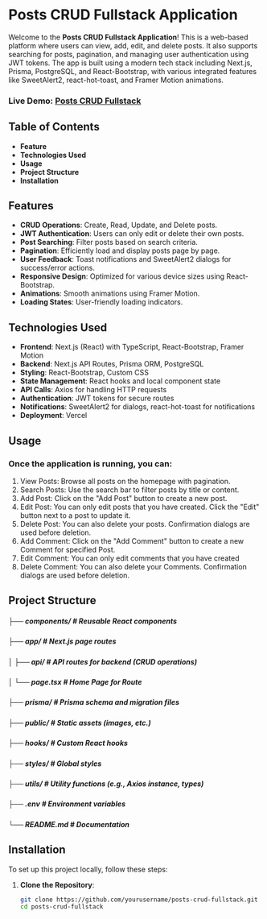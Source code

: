 # Posts CRUD Fullstack Application

Welcome to the **Posts CRUD Fullstack Application**! This is a web-based platform where users can view, add, edit, and delete posts. It also supports searching for posts, pagination, and managing user authentication using JWT tokens. The app is built using a modern tech stack including Next.js, Prisma, PostgreSQL, and React-Bootstrap, with various integrated features like SweetAlert2, react-hot-toast, and Framer Motion animations.

### Live Demo: [Posts CRUD Fullstack](https://posts-crud-fullstack.vercel.app/)

## Table of Contents

- **Feature**
- **Technologies Used**
- **Usage**
- **Project Structure**
- **Installation**

## Features

- **CRUD Operations**: Create, Read, Update, and Delete posts.
- **JWT Authentication**: Users can only edit or delete their own posts.
- **Post Searching**: Filter posts based on search criteria.
- **Pagination**: Efficiently load and display posts page by page.
- **User Feedback**: Toast notifications and SweetAlert2 dialogs for success/error actions.
- **Responsive Design**: Optimized for various device sizes using React-Bootstrap.
- **Animations**: Smooth animations using Framer Motion.
- **Loading States**: User-friendly loading indicators.

## Technologies Used

- **Frontend**: Next.js (React) with TypeScript, React-Bootstrap, Framer Motion
- **Backend**: Next.js API Routes, Prisma ORM, PostgreSQL
- **Styling**: React-Bootstrap, Custom CSS
- **State Management**: React hooks and local component state
- **API Calls**: Axios for handling HTTP requests
- **Authentication**: JWT tokens for secure routes
- **Notifications**: SweetAlert2 for dialogs, react-hot-toast for notifications
- **Deployment**: Vercel

## Usage

### Once the application is running, you can:

1. View Posts: Browse all posts on the homepage with pagination.
2. Search Posts: Use the search bar to filter posts by title or content.
3. Add Post: Click on the "Add Post" button to create a new post.
4. Edit Post: You can only edit posts that you have created. Click the "Edit" button next to a post to update it.
5. Delete Post: You can also delete your posts. Confirmation dialogs are used before deletion.
6. Add Comment: Click on the "Add Comment" button to create a new Comment for specified Post.
7. Edit Comment: You can only edit comments that you have created
8. Delete Comment: You can also delete your Comments. Confirmation dialogs are used before deletion.

## Project Structure

##### ├── components/ # Reusable React components

##### ├── app/ # Next.js page routes

##### │ ├── api/ # API routes for backend (CRUD operations)

##### │ └── page.tsx # Home Page for Route

##### ├── prisma/ # Prisma schema and migration files

##### ├── public/ # Static assets (images, etc.)

##### ├── hooks/ # Custom React hooks

##### ├── styles/ # Global styles

##### ├── utils/ # Utility functions (e.g., Axios instance, types)

##### ├── .env # Environment variables

##### └── README.md # Documentation

## Installation

To set up this project locally, follow these steps:

1. **Clone the Repository**:

   ```bash
   git clone https://github.com/yourusername/posts-crud-fullstack.git
   cd posts-crud-fullstack
   ```
